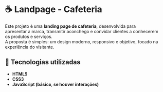 # ☕ Landpage - Cafeteria

Este projeto é uma **landing page de cafeteria**, desenvolvida para apresentar a marca, transmitir aconchego e convidar clientes a conhecerem os produtos e serviços.  
A proposta é simples: um design moderno, responsivo e objetivo, focado na experiência do visitante.

## 🚀 Tecnologias utilizadas
- **HTML5**
- **CSS3**
- **JavaScript (básico, se houver interações)**



